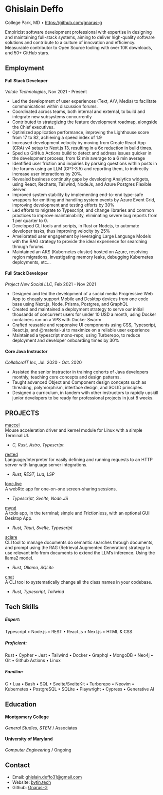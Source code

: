 # Ghislain Deffo
College Park, MD • https://github.com/gnarus-g

Empiricist software development professional with expertise in designing and maintaining
full-stack systems, aiming to deliver high-quality software solutions and contribute to a
culture of innovation and efficiency. Measurable contributor to Open Source tooling with
over 10K downloads, and 50+ GitHub stars.

## Employment
#### Full Stack Developer
*Volute Technologies*, Nov 2021 - Present

- Led the development of user experiences (Text, A/V, Media) to facilitate communications within discussion forums.
- Coordinated across teams, both internal and external, to build and integrate new subsystems concurrently
- Contributed to strategizing the feature development roadmap, alongside the Chief executives.
- Optimized application performance, improving the Lighthouse score from 17 to 82, achieving a speed index of 1.9
- Increased development velocity by moving from Create React App (CRA) v4 setup to Next.js 13, resulting in a 6x
reduction in build times.
- Sped up GitHub Actions build to detect and address issues quicker in the development process, from 12 min average to
a 6 min average
- Identified user friction and inquiries by parsing questions within posts in the forums using an LLM (GPT-3.5) and
reporting them, to indirectly increase user interactions by 20%.
- Revealed business continuity gaps by developing Analytics widgets, using React, Recharts, Tailwind, NodeJs, and
Azure Postgres Flexible Server.
- Improved system stability by implementing end-to-end type-safe wrappers for emitting and handling system events
by Azure Event Grid, improving development and testing efforts by 30%
- Led efforts to migrate to Typescript, and change libraries and common practices to improve maintainability,
eliminating severe bug reports from 1 per quarter to 0.
- Developed CLI tools and scripts, in Rust or Nodejs, to automate developer tasks, thus improving velocity by 25%
- Ameliorated user engagement by leveraging Large Language Models with the RAG strategy to provide the ideal
experience for searching through forums.
- Maintained an AKS (Kubernetes cluster) hosted on Azure, resolving region migrations, investigating memory leaks,
debugging Kubernetes deployments, etc...

#### Full Stack Developer
*Project New Social LLC*, Feb 2021 - Nov 2021
- Designed and led the development of a social media Progressive Web App to cheaply support Mobile and Desktop
devices from one code base using Next.js, Node, Prisma, Postgres, and GraphQL
- Created and maintained a deployment strategy to serve our initial thousands of concurrent users for under 10 USD a
month, using Docker containers run on a VPS with Docker Swarm
- Crafted reusable and responsive UI components using CSS, Typescript, React.js, and @material-ui to maximize on
a reliable user experience
- Maintained a typescript mono-repo, using Turberepo, to reduce deployment and developer onboarding times by 30%

#### Core Java Instructor
*CollaboraIT Inc*, Jul. 2020 - Oct. 2020
- Assisted the senior instructor in training cohorts of Java developers monthly, teaching core concepts and design
patterns.
- Taught advanced Object and Component design concepts such as threading, polymorphism, interface design, and
SOLID principles.
- Designed a curriculum, in tandem with other instructors to rapidly upskill junior developers to be ready for
professional projects in just 8 weeks.

## PROJECTS
[maccel](https://github.com/Gnarus-G/maccel)  
Mouse acceleration driver and kernel module for Linux with a simple Terminal UI.  
- _C, Rust, Astro, Typescript_

[rested](https://github.com/Gnarus-G/rested)  
Language/Interpreter for easily defining and running requests to an HTTP server with language server integrations.     
- _Rust, REST, Lua, LSP_

[looc.live](https://github.com/Gnarus-G/looc.live)  
A webRtc app for one-on-one screen-sharing sessions.  
- _Typescript, Svelte, Node.JS_

[mynd](https://github.com/Gnarus-G/mynd)  
A todo app, in the terminal; simple and Frictionless, with an optional GUI Desktop App.  
- _Rust, Tauri, Svelte, Typescript_

[sciare](https://github.com/Gnarus-G/sciare)  
CLI tool to manage documents do semantic searches through documents, and prompt using the
RAG (Retrieval Augmented Generation) strategy to use relevant info from documents to extend the LLM’s inference.
Using the llama2 model.  
- _Rust, Ollama, SQLite_

[cnat](https://github.com/Gnarus-G/cnat)  
A CLI tool to systematically change all the class names in your codebase.  
- _Rust, Typescript, Tailwind_

## Tech Skills
##### Expert:  
Typescript • Node.js • REST • React.js • Next.js • HTML & CSS   
##### Proficient:  
Rust • Cypher • Jest • Tailwind • Docker • Graphql • MongoDB • Neo4j • Git • Github Actions • Linux
##### Familiar:  
C • Lua • Bash • SQL • Svelte/SvelteKit • Turborepo • Neovim • Kubernetes • PostgreSQL • SQLite • Playwright • Cypress • Generative AI

## Education
#### Montgomery College
*General Studies, STEM* / Associates
#### University of Maryland
*Computer Engineering* / Ongoing

## Contact
- Email: ghislain.deffo31@gmail.com
- Website: [bytin.tech](https://bytin.tech)
- Github: [Gnarus-G](http://github.com/Gnarus-G)
